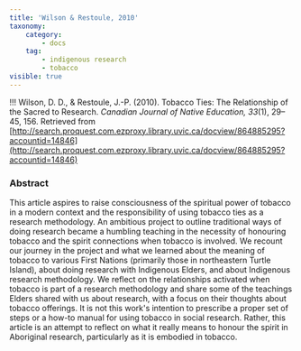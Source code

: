```yaml
---
title: 'Wilson & Restoule, 2010'
taxonomy:
    category:
        - docs
    tag:
        - indigenous research
        - tobacco
visible: true
---
```


!!! Wilson, D. D., & Restoule, J.-P. (2010). Tobacco Ties: The Relationship of the Sacred to Research. *Canadian Journal of Native Education, 33*(1), 29–45, 156. Retrieved from [http://search.proquest.com.ezproxy.library.uvic.ca/docview/864885295?accountid=14846](http://search.proquest.com.ezproxy.library.uvic.ca/docview/864885295?accountid=14846)


### Abstract

This article aspires to raise consciousness of the spiritual power of tobacco in a modern context and the responsibility of using tobacco ties as a research methodology. An ambitious project to outline traditional ways of doing research became a humbling teaching in the necessity of honouring tobacco and the spirit connections when tobacco is involved. We recount our journey in the project and what we learned about the meaning of tobacco to various First Nations (primarily those in northeastern Turtle Island), about doing research with Indigenous Elders, and about Indigenous research methodology. We reflect on the relationships activated when tobacco is part of a research methodology and share some of the teachings Elders shared with us about research, with a focus on their thoughts about tobacco offerings. It is not this work's intention to prescribe a proper set of steps or a how-to manual for using tobacco in social research. Rather, this article is an attempt to reflect on what it really means to honour the spirit in Aboriginal research, particularly as it is embodied in tobacco. 
